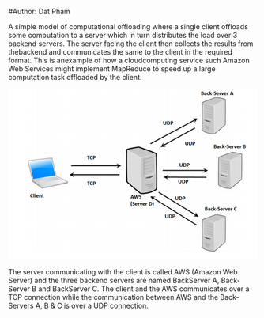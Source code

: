 #Author: Dat Pham

A simple model of computational offloading where a single client offloads some computation
to a server which in turn distributes the load over 3 backend servers. The server facing the 
client then collects the results from thebackend and communicates the same to the client in 
the required format. This is anexample of how a cloud­computing service such Amazon Web Services 
might implement MapReduce to speed up a large computation task offloaded by the client.

![Alt text](https://github.com/dannyp11/MapReduce-Server/blob/master/networkIllustration.png?raw=true "Illustration of the network")

The server communicating with the client is called AWS (Amazon Web Server) and the
three backend servers are named Back­Server A, Back­Server B and Back­Server C.
The client and the AWS communicates over a TCP connection while the communication
between AWS and the Back­Servers A, B & C is over a UDP connection.
